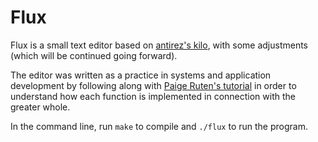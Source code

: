 # Flux

Flux is a small text editor based on [antirez's kilo](https://github.com/antirez/kilo), with some adjustments (which will be continued going forward).

The editor was written as a practice in systems and application development by following along with [Paige Ruten's tutorial](https://viewsourcecode.org/snaptoken/kilo/index.html) in order to understand how each function is implemented in connection with the greater whole.

In the command line, run `make` to compile and `./flux` to run the program.

